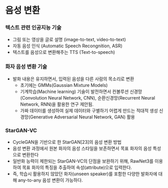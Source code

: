 # 음성 변환

### 텍스트 관련 인공지능 기술

- 그림 또는 영상을 글로 설명 (image-to-text, video-to-text)
- 자동 음성 인식 (Automatic Speech Recongnition, ASR)
- 텍스트를 음성으로 변환해주는 TTS (Text-to-speech)

### 화자 음성 변환 기술

- 발화 내용은 유지하면서, 입력된 음성을 다른 사람의 목소리로 변환
    - 초기에는 GMMs(Gaussian Mixture Models)
    - 기계학습(Machine learning) 기술이 발전하면서 컨볼루션 신경망 (Convolution Neural Network, CNN), 순환신경망(Recurrent Neural Network, RNN)을 활용한 연구 제안됨.
    - 가짜 데이터를 생성하여 실제 데이터와 구별하기 어렵게 만드는 적대적 생성 신경망(Generative Adversarial Neural Network, GAN) 활용

### StarGAN-VC

- CycleGAN을 기반으로 한 StarGAN[23]의 음성 변환 방법
- 음성 변환 과정에서 원본 화자의 음성 스타일을 보존하면서 목표 화자의 음성 특성으로 변환한다
- 일반화 능력이 제한되는 StarGAN-VC의 단점을 보완하기 위해, RawNet3를 이용하여 목표 화자의 특징을 추출하여 속성(attribute)으로 입력한다.
- 즉, 학습시 활용하지 않았던 화자(unseen speaker)를 포함한 다양한 발화자에 대해 any-to-any 음성 변환이 가능하다.
